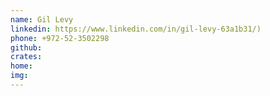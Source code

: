 ```yaml
---
name: Gil Levy
linkedin: https://www.linkedin.com/in/gil-levy-63a1b31/)
phone: +972-52-3502298
github:
crates:
home:
img:
---
```

